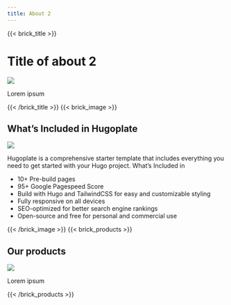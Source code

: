 ```yaml
---
title: About 2
---
```

{{< brick_title >}}
# Title of about 2

![](/uploads/image.webp)

Lorem ipsum

{{< /brick_title >}}
{{< brick_image >}}

## What’s Included in Hugoplate

![](/uploads/image.jpg)

Hugoplate is a comprehensive starter template that includes everything you need to get started with your Hugo project. What’s Included in 

- 10+ Pre-build pages
- 95+ Google Pagespeed Score
- Build with Hugo and TailwindCSS for easy and customizable styling
- Fully responsive on all devices
- SEO-optimized for better search engine rankings
- Open-source and free for personal and commercial use

{{< /brick_image >}}
{{< brick_products >}}

## Our products

![](/uploads/image.jpg)

Lorem ipsum

{{< /brick_products >}}